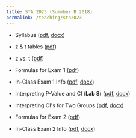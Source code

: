 ```yaml
---
title: STA 2023 (Summber B 2018)
permalink: /teaching/sta2023
---
```

- Syllabus ([pdf](https://michaelkkim.github.io/pdf/sta2023_summerB18/STA2023SyllabusSummerB.pdf), [docx](https://michaelkkim.github.io/pdf/sta2023_summerB18/STA2023SyllabusSummerB.docx))

- z & t tables ([pdf](https://michaelkkim.github.io/pdf/sta2023_summerB18/z&t_tables.pdf))
- z vs. t ([pdf](https://michaelkkim.github.io/pdf/sta2023_summerB18/zvs.t.pdf))

- Formulas for Exam 1 ([pdf](https://michaelkkim.github.io/pdf/sta2023_summerB18/Formulas_for_Exam1.pdf))
- In-Class Exam 1 Info ([pdf](https://michaelkkim.github.io/pdf/sta2023_summerB18/In-Class_Exam1_Info.pdf), [docx](https://michaelkkim.github.io/pdf/sta2023_summerB18/In-Class_Exam1_Info.docx))

- Interpreting P-Value and CI (**Lab 8**) ([pdf](https://michaelkkim.github.io/pdf/sta2023_summerB18/p-value_and_CI_interpretations.pdf), [docx](https://michaelkkim.github.io/pdf/sta2023_summerB18/p-value_and_CI_interpretations.docx))
- Interpreting CI's for Two Groups ([pdf](https://michaelkkim.github.io/pdf/sta2023_summerB18/2-Group_CI_Interpretations.pdf), [docx](https://michaelkkim.github.io/pdf/sta2023_summerB18/2-Group_CI_Interpretations.docx))

- Formulas for Exam 2 ([pdf](https://michaelkkim.github.io/pdf/sta2023_summerB18/Formulas_for_Exam2.pdf))
- In-Class Exam 2 Info ([pdf](https://michaelkkim.github.io/pdf/sta2023_summerB18/In-Class_Exam2_Info.pdf), [docx](https://michaelkkim.github.io/pdf/sta2023_summerB18/In-Class_Exam2_Info.docx))
